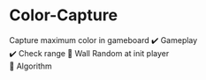 # Color-Capture
Capture maximum color in gameboard 
:heavy_check_mark: Gameplay  
:heavy_check_mark: Check range
:red_circle: Wall Random at init player    
:red_circle: Algorithm    
